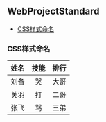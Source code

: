 ## WebProjectStandard

- [CSS样式命名](#CSS样式命名)

### CSS样式命名

姓名|技能|排行
--|:--:|--:
刘备|哭|大哥
关羽|打|二哥
张飞|骂|三弟



